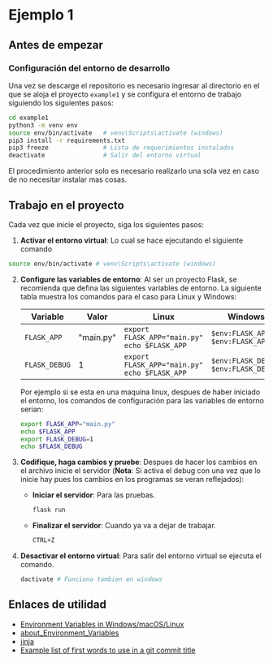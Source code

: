 # Ejemplo 1

## Antes de empezar

### Configuración del entorno de desarrollo
Una vez se descarge el repositorio es necesario ingresar al directorio en el que se aloja el proyecto ```example1``` y se configura el entorno de trabajo siguiendo los siguientes pasos:

  ```bash
  cd example1
  python3 -m venv env
  source env/bin/activate   # venv\Scripts\activate (windows)
  pip3 install -r requirements.txt
  pip3 freeze               # Lista de requerimientos instalados
  deactivate                # Salir del entorno virtual 
  ```
El procedimiento anterior solo es necesario realizarlo una sola vez en caso de no necesitar instalar mas cosas.  

## Trabajo en el proyecto

Cada vez que inicie el proyecto, siga los siguientes pasos:

1. **Activar el entorno virtual**: Lo cual se hace ejecutando el siguiente comando
  
  ```bash
  source env/bin/activate # venv\Scripts\activate (windows)
  ```

2. **Configure las variables de entorno**: Al ser un proyecto Flask, se recomienda que defina las siguientes variables de entorno. La siguiente tabla muestra los comandos para el caso para Linux y Windows:

   |Variable|Valor|Linux|Windows (pwsh)|Windows (cmd)|
   |---|---|---|---|---|
   |```FLASK_APP```|"main.py"|```export FLASK_APP="main.py"```<br>```echo $FLASK_APP```|```$env:FLASK_APP="main.py"```<br>```$env:FLASK_APP```|```set FLASK_APP="main.py"```<br>```echo %FLASK_APP%```|
   |```FLASK_DEBUG```|1|```export FLASK_APP="main.py"```<br>```echo $FLASK_APP```|```$env:FLASK_DEBUG=1``` <br>```$env:FLASK_DEBUG```|```set FLASK_DEBUG=1```<br>```echo %FLASK_DEBUG%```|
   
   Por ejemplo si se esta en una maquina linux, despues de haber iniciado el entorno, los comandos de configuración para las variables de entorno serian:
   
   ```bash
   export FLASK_APP="main.py" 
   echo $FLASK_APP
   export FLASK_DEBUG=1 
   echo $FLASK_DEBUG 
   ```

3. **Codifique, haga cambios y pruebe**: Despues de hacer los cambios en el archivo inicie el servidor (**Nota**: Si activa el debug con una vez que lo inicie hay pues los cambios en los programas se veran reflejados):
   
   * **Iniciar el servidor**: Para las pruebas.
     
     ```bash
     flask run
     ```

   * **Finalizar el servidor**: Cuando ya va a dejar de trabajar.
     
     ```bash
     CTRL+Z
     ```

4. **Desactivar el entorno virtual**: Para salir del entorno virtual se ejecuta el comando.
   
   ```bash
   dactivate # Funciona tambien en windows
   ```


## Enlaces de utilidad

* [Environment Variables in Windows/macOS/Linux](https://www3.ntu.edu.sg/home/ehchua/programming/howto/Environment_Variables.html#:~:text=2.2%20Set%2FUnset%2FChange%20an,it%20to%20an%20empty%20string.)
* [about_Environment_Variables](https://learn.microsoft.com/en-us/powershell/module/microsoft.powershell.core/about/about_environment_variables?view=powershell-7.3)
* [jinja](https://jinja.palletsprojects.com/en/3.1.x/)
* [Example list of first words to use in a git commit title](https://gist.github.com/scmx/411f6fea4ee3832806720d536a7d5d8f)

